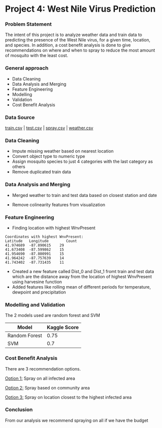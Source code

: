 # Project 4: West Nile Virus Prediction

### Problem Statement

The intent of this project is to analyze weather data and train data to predicting the presence of the West Nile virus, for a given time, location, and species. In addition, a cost benefit analysis is done to give recommendations on where and when to spray to reduce the most amount of mosquito with the least cost. 

### General approach

- Data Cleaning
- Data Analysis and Merging
- Feature Engineering
- Modelling
- Validation
- Cost Benefit Analysis

### Data Source

[train.csv](assets/train.csv) | [test.csv](assets/test.csv) | [spray.csv](assets/spray.csv) | [weather.csv](assets/weather.csv)

### Data Cleaning

- Impute missing weather based on nearest location
- Convert object type to numeric type
- Assign mosquito species to just 4 categories with the last category as others
- Remove duplicated train data

### Data Analysis and Merging

- Merged weather to train and test data based on closest station and date

- Remove colinearity features from visualization 

### Feature Engineering

- Finding location with highest WnvPresent 

```
Coordinates with highest WnvPresent: 
Latitude   Longitude 		Count
41.974689  -87.890615    29
41.673408  -87.599862    15
41.954690  -87.800991    15
41.964242  -87.757639    14
41.743402  -87.731435    11
```

- Created a new feature called Dist_0 and Dist_1 fromt train and test data which are the distance away from the location of highest WnvPresent using harvesine function
- Added features like rolling mean of different periods for temperature, dewpoint and precipitation

### Modelling and Validation

The 2 models used are random forest and SVM

| Model         | Kaggle Score |
| ------------- | ------------ |
| Random Forest | 0.75         |
| SVM           | 0.7          |

### Cost Benefit Analysis

There are 3 recommendation options.

<u>Option 1:</u>  Spray on all infected area

<u>Option 2:</u>  Spray based on community area

<u>Option 3:</u>  Spray on location closest to the highest infected area

### Conclusion

From our analysis we recommend spraying on all if we have the budget